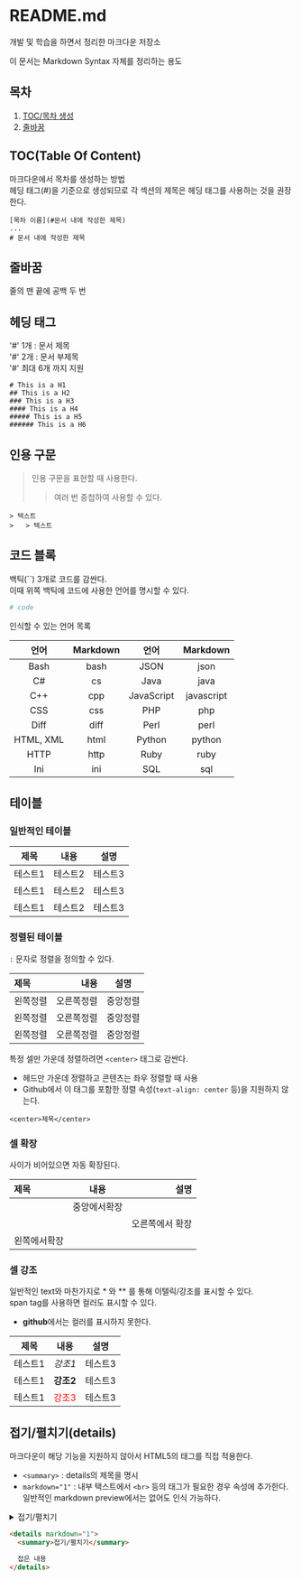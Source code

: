# README.md

개발 및 학습을 하면서 정리한 마크다운 저장소

이 문서는 Markdown Syntax 자체를 정리하는 용도

## 목차

1. [TOC/목차 생성](#toctable-of-content)
2. [줄바꿈](#줄바꿈)

## TOC(Table Of Content)

마크다운에서 목차를 생성하는 방법  
헤딩 태그(#)을 기준으로 생성되므로 각 섹션의 제목은 헤딩 태그를 사용하는 것을 권장한다.

```
[목차 이름](#문서 내에 작성한 제목)
...
# 문서 내에 작성한 제목
```

## 줄바꿈

줄의 맨 끝에 공백 두 번

## 헤딩 태그

'#' 1개 : 문서 제목  
'#' 2개 : 문서 부제목  
'#' 최대 6개 까지 지원

```
# This is a H1
## This is a H2
### This is a H3
#### This is a H4
##### This is a H5
###### This is a H6
```

## 인용 구문

> 인용 구문을 표현할 때 사용한다.
>
> > 여러 번 중첩하여 사용할 수 있다.

```
> 텍스트
>   > 텍스트
```

## 코드 블록

백틱(``) 3개로 코드를 감싼다.  
이때 위쪽 백틱에 코드에 사용한 언어를 명시할 수 있다.

```python
# code
```

인식할 수 있는 언어 목록

|   언어    | Markdown |    언어    |  Markdown  |
| :-------: | :------: | :--------: | :--------: |
|   Bash    |   bash   |    JSON    |    json    |
|    C#     |    cs    |    Java    |    java    |
|    C++    |   cpp    | JavaScript | javascript |
|    CSS    |   css    |    PHP     |    php     |
|   Diff    |   diff   |    Perl    |    perl    |
| HTML, XML |   html   |   Python   |   python   |
|   HTTP    |   http   |    Ruby    |    ruby    |
|    Ini    |   ini    |    SQL     |    sql     |

## 테이블

### 일반적인 테이블

| 제목    | 내용    | 설명    |
| ------- | ------- | ------- |
| 테스트1 | 테스트2 | 테스트3 |
| 테스트1 | 테스트2 | 테스트3 |
| 테스트1 | 테스트2 | 테스트3 |

### 정렬된 테이블

`:` 문자로 정렬을 정의할 수 있다.

| 제목     |       내용 |   설명   |
| :------- | ---------: | :------: |
| 왼쪽정렬 | 오른쪽정렬 | 중앙정렬 |
| 왼쪽정렬 | 오른쪽정렬 | 중앙정렬 |
| 왼쪽정렬 | 오른쪽정렬 | 중앙정렬 |

특정 셀만 가운데 정렬하려면 `<center>` 태그로 감싼다.

- 헤드만 가운데 정렬하고 콘텐츠는 좌우 정렬할 때 사용
- Github에서 이 태그를 포함한 정렬 속성(`text-align: center` 등)을 지원하지 않는다.

`<center>제목</center>`

### 셀 확장

사이가 비어있으면 자동 확장된다.

| 제목         |     내용     |            설명 |
| :----------- | :----------: | --------------: |
|              | 중앙에서확장 |                 |
|              |              | 오른쪽에서 확장 |
| 왼쪽에서확장 |              |

### 셀 강조

일반적인 text와 마찬가지로 \* 와 \*\* 를 통해 이탤릭/강조를 표시할 수 있다.  
span tag를 사용하면 컬러도 표시할 수 있다.

- **github**에서는 컬러를 표시하지 못한다.

| 제목    | 내용                                 | 설명    |
| ------- | ------------------------------------ | ------- |
| 테스트1 | _강조1_                              | 테스트3 |
| 테스트1 | **강조2**                            | 테스트3 |
| 테스트1 | <span style="color:red">강조3</span> | 테스트3 |

## 접기/펼치기(details)

마크다운이 해당 기능을 지원하지 않아서 HTML5의 태그를 직접 적용한다.

- `<summary>` : details의 제목을 명시
- `markdown="1"` : 내부 택스트에서 `<br>` 등의 태그가 필요한 경우 속성에 추가한다. 일반적인 markdown preview에서는 없어도 인식 가능하다.

<details markdown="1">
  <summary>접기/펼치기</summary>

접은 내용

</details>

```html
<details markdown="1">
  <summary>접기/펼치기</summary>

  접은 내용
</details>
```
